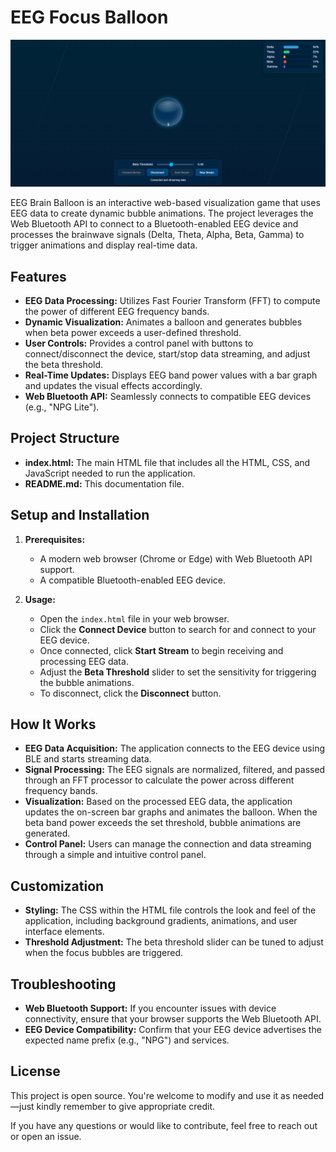 # EEG Focus Balloon

![Game Screenshot](./game_image.png)

EEG Brain Balloon is an interactive web-based visualization game that uses EEG data to create dynamic bubble animations. The project leverages the Web Bluetooth API to connect to a Bluetooth-enabled EEG device and processes the brainwave signals (Delta, Theta, Alpha, Beta, Gamma) to trigger animations and display real-time data.

## Features

- **EEG Data Processing:** Utilizes Fast Fourier Transform (FFT) to compute the power of different EEG frequency bands.
- **Dynamic Visualization:** Animates a balloon and generates bubbles when beta power exceeds a user-defined threshold.
- **User Controls:** Provides a control panel with buttons to connect/disconnect the device, start/stop data streaming, and adjust the beta threshold.
- **Real-Time Updates:** Displays EEG band power values with a bar graph and updates the visual effects accordingly.
- **Web Bluetooth API:** Seamlessly connects to compatible EEG devices (e.g., "NPG Lite").

## Project Structure

- **index.html:** The main HTML file that includes all the HTML, CSS, and JavaScript needed to run the application.
- **README.md:** This documentation file.

## Setup and Installation

1. **Prerequisites:**
   - A modern web browser (Chrome or Edge) with Web Bluetooth API support.
   - A compatible Bluetooth-enabled EEG device.

2. **Usage:**
   - Open the `index.html` file in your web browser.
   - Click the **Connect Device** button to search for and connect to your EEG device.
   - Once connected, click **Start Stream** to begin receiving and processing EEG data.
   - Adjust the **Beta Threshold** slider to set the sensitivity for triggering the bubble animations.
   - To disconnect, click the **Disconnect** button.

## How It Works

- **EEG Data Acquisition:** The application connects to the EEG device using BLE and starts streaming data.
- **Signal Processing:** The EEG signals are normalized, filtered, and passed through an FFT processor to calculate the power across different frequency bands.
- **Visualization:** Based on the processed EEG data, the application updates the on-screen bar graphs and animates the balloon. When the beta band power exceeds the set threshold, bubble animations are generated.
- **Control Panel:** Users can manage the connection and data streaming through a simple and intuitive control panel.

## Customization

- **Styling:** The CSS within the HTML file controls the look and feel of the application, including background gradients, animations, and user interface elements.
- **Threshold Adjustment:** The beta threshold slider can be tuned to adjust when the focus bubbles are triggered.

## Troubleshooting

- **Web Bluetooth Support:** If you encounter issues with device connectivity, ensure that your browser supports the Web Bluetooth API.
- **EEG Device Compatibility:** Confirm that your EEG device advertises the expected name prefix (e.g., "NPG") and services.

## License

This project is open source. You're welcome to modify and use it as needed—just kindly remember to give appropriate credit.

If you have any questions or would like to contribute, feel free to reach out or open an issue.
